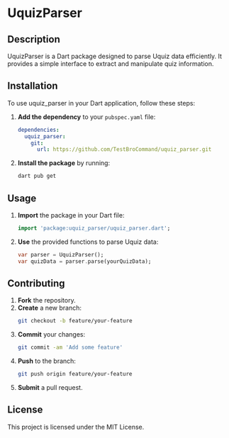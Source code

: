 # UquizParser

## Description
UquizParser is a Dart package designed to parse Uquiz data efficiently. It provides a simple interface to extract and manipulate quiz information.

## Installation
To use uquiz_parser in your Dart application, follow these steps:

1. **Add the dependency** to your `pubspec.yaml` file:
   ```yaml
   dependencies:
     uquiz_parser:
       git:
         url: https://github.com/TestBroCommand/uquiz_parser.git
   ```

2. **Install the package** by running:
   ```bash
   dart pub get
   ```

## Usage
1. **Import** the package in your Dart file:
   ```dart
   import 'package:uquiz_parser/uquiz_parser.dart';
   ```

2. **Use** the provided functions to parse Uquiz data:
   ```dart
   var parser = UquizParser();
   var quizData = parser.parse(yourQuizData);
   ```

## Contributing
1. **Fork** the repository.
2. **Create** a new branch:
   ```bash
   git checkout -b feature/your-feature
   ```
3. **Commit** your changes:
   ```bash
   git commit -am 'Add some feature'
   ```
4. **Push** to the branch:
   ```bash
   git push origin feature/your-feature
   ```
5. **Submit** a pull request.

## License
This project is licensed under the MIT License.
